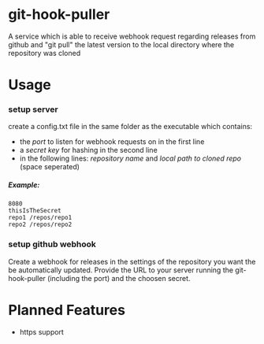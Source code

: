 # git-hook-puller
A service which is able to receive webhook request regarding releases from github and "git pull" the latest version to the local directory where the repository was cloned

# Usage
### setup server
create a config.txt file in the same folder as the executable which contains:
- the *port* to listen for webhook requests on in the first line
- a *secret key* for hashing in the second line
- in the following lines: *repository name* and *local path to cloned repo* (space seperated) 

##### Example:
    8080  
    thisIsTheSecret  
    repo1 /repos/repo1  
    repo2 /repos/repo2  

### setup github webhook
Create a webhook for releases in the settings of the repository you want the be automatically updated.
Provide the URL to your server running the git-hook-puller (including the port) and the choosen secret.

# Planned Features
- https support

